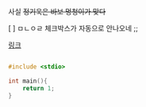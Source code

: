 사실 ~~정기욱은 바보 멍청이가 맞다~~

 [  ] ㅁㄴㅇㄹ
체크박스가 자동으로 안나오네 ;;


[링크](https://github.com/whyjp/obsi/blob/main/%EC%95%88%EB%85%95%ED%95%98%EC%84%B8%EC%9A%94.md)




``` c++

#include <stdio>

int main(){
	return 1;
}

```



